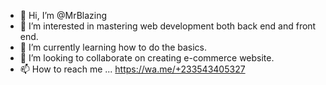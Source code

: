 - 👋 Hi, I’m @MrBlazing
- 👀 I’m interested in mastering web development both back end and front end.
- 🌱 I’m currently learning how to do the basics.
- 💞️ I’m looking to collaborate on creating e-commerce website.
- 📫 How to reach me ...
https://wa.me/+233543405327
<!---
Blazing70/Blazing70 is a ✨ special ✨ repository because its `README.md` (this file) appears on your GitHub profile.
You can click the Preview link to take a look at your changes.
--->
